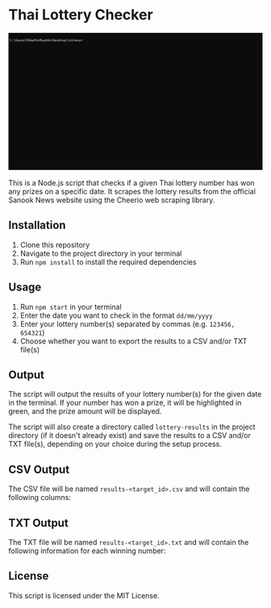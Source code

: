 Thai Lottery Checker
====================
![thailottery.gif](thailottery.gif)

This is a Node.js script that checks if a given Thai lottery number has won any prizes on a specific date. It scrapes the lottery results from the official Sanook News website using the Cheerio web scraping library.

Installation
------------

1. Clone this repository
2. Navigate to the project directory in your terminal
3. Run `npm install` to install the required dependencies

Usage
-----

1. Run `npm start` in your terminal
2. Enter the date you want to check in the format `dd/mm/yyyy`
3. Enter your lottery number(s) separated by commas (e.g. `123456, 654321`)
4. Choose whether you want to export the results to a CSV and/or TXT file(s)

Output
------

The script will output the results of your lottery number(s) for the given date in the terminal. If your number has won a prize, it will be highlighted in green, and the prize amount will be displayed.

The script will also create a directory called `lottery-results` in the project directory (if it doesn't already exist) and save the results to a CSV and/or TXT file(s), depending on your choice during the setup process.

CSV Output
----------

The CSV file will be named `results-<target_id>.csv` and will contain the following columns:


TXT Output
----------

The TXT file will be named `results-<target_id>.txt` and will contain the following information for each winning number:


License
-------

This script is licensed under the MIT License.
